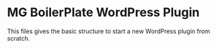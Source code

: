 # MG BoilerPlate WordPress Plugin

This files gives the basic structure to start a new WordPress plugin from scratch.